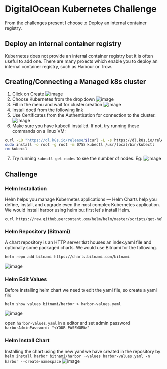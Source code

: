 # DigitalOcean Kubernetes Challenge

From the challenges present I choose to Deploy an internal container registry.

## Deploy an internal container registry
Kubernetes does not provide an internal container registry but it is often useful to add one. There are many projects which enable you to deploy an internal container registry, such as Harbour or Trow. 

## Creating/Connecting a Managed k8s cluster

1. Click on Create
  ![image](https://user-images.githubusercontent.com/67012359/146408092-0b26dcd4-060c-4276-8810-6d5e3f9e7ed6.png)
2. Choose Kubernetes from the drop down 
  ![image](https://user-images.githubusercontent.com/67012359/146408456-0175f628-5994-4889-a99e-32c25ac1ca8c.png)
3. Fill in the menu and wait for cluster creation
  ![image](https://user-images.githubusercontent.com/67012359/146408603-c47d683f-e767-41b8-884e-47340ca25876.png)
4. Install doctl from the following [link](https://docs.digitalocean.com/reference/doctl/how-to/install/)
5. Use Certificates from the Authentication for connection to the cluster. 
  ![image](https://user-images.githubusercontent.com/67012359/146408986-c8c71c0d-624c-4034-aeff-d45ddda4e51b.png)
6. Make sure you have kubectl installed. If not, try running these commands on a linux VM:
```bash
curl -LO "https://dl.k8s.io/release/$(curl -L -s https://dl.k8s.io/release/stable.txt)/bin/linux/amd64/kubectl"
sudo install -o root -g root -m 0755 kubectl /usr/local/bin/kubectl
rm kubectl
```
7. Try running `kubectl get nodes` to see the number of nodes. Eg: 
  ![image](https://user-images.githubusercontent.com/67012359/146409442-af33e8dd-b828-4ce4-93ca-2edd1ed5a1a0.png)

## Challenge 

### Helm Installation 

Helm helps you manage Kubernetes applications — Helm Charts help you define, install, and upgrade even the most complex Kubernetes application. We would install harbor using helm but first let's install Helm.

```bash
curl https://raw.githubusercontent.com/helm/helm/master/scripts/get-helm-3 | bash
```

### Helm Repository (Bitnami)
 A chart repository is an HTTP server that houses an index.yaml file and optionally some packaged charts. We would use Bitnami for the following.
```bash
helm repo add bitnami https://charts.bitnami.com/bitnami
```
![image](https://user-images.githubusercontent.com/67012359/146411694-4d26645e-bf92-4b40-8533-3a111a56bd21.png)

### Helm Edit Values

Before installing helm chart we need to edit the yaml file, so create a yaml file 
```
helm show values bitnami/harbor > harbor-values.yaml
```
![image](https://user-images.githubusercontent.com/67012359/146412067-567f57f9-a59b-41da-9d49-608fe5e3c26d.png)


open `harbor-values.yaml` in a editor and set admin password `harborAdminPassword: "<YOUR PASSWORD>"`

### Helm Install Chart
Installing the chart using the new yaml we have created in the repository by `helm install harbor bitnami/harbor --values harbor-values.yaml -n harbor --create-namespace`
![image](https://user-images.githubusercontent.com/67012359/146412850-6e5afc44-71d9-4897-92b0-0241f2e667d4.png)



